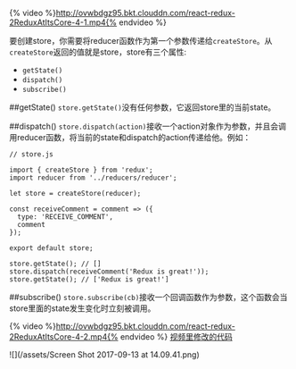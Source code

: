 {% video %}http://ovwbdgz95.bkt.clouddn.com/react-redux-2ReduxAtItsCore-4-1.mp4{% endvideo %}

要创建store，你需要将reducer函数作为第一个参数传递给`createStore`。从`createStore`返回的值就是store，store有三个属性:
- `getState()`
- `dispatch()`
- `subscribe()`

##getState()
`store.getState()`没有任何参数，它返回store里的当前state。

##dispatch()
`store.dispatch(action)`接收一个action对象作为参数，并且会调用reducer函数，将当前的state和dispatch的action传递给他。例如：
```
// store.js

import { createStore } from 'redux';
import reducer from '../reducers/reducer';

let store = createStore(reducer);

const receiveComment = comment => ({
  type: 'RECEIVE_COMMENT',
  comment
});

export default store;
```

```
store.getState(); // []
store.dispatch(receiveComment('Redux is great!'));
store.getState(); // ['Redux is great!']
```

##subscribe()
`store.subscribe(cb)`接收一个回调函数作为参数，这个函数会当store里面的state发生变化时立刻被调用。

{% video %}http://ovwbdgz95.bkt.clouddn.com/react-redux-2ReduxAtItsCore-4-2.mp4{% endvideo %}
[视频里修改的代码](https://github.com/udacity/reactnd-udacimeals-complete/commit/e326c9569d89abc53da12ecd06f62f2c0c7a9389)

![](/assets/Screen Shot 2017-09-13 at 14.09.41.png)

